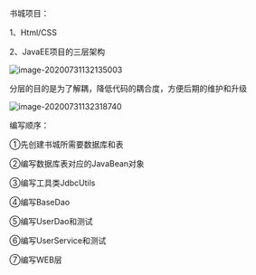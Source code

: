 书城项目：

1、Html/CSS

2、JavaEE项目的三层架构

![image-20200731132135003](C:\Users\11437\AppData\Roaming\Typora\typora-user-images\image-20200731132135003.png)

分层的目的是为了解耦，降低代码的耦合度，方便后期的维护和升级

![image-20200731132318740](C:\Users\11437\AppData\Roaming\Typora\typora-user-images\image-20200731132318740.png)

编写顺序：

①先创建书城所需要数据库和表

②编写数据库表对应的JavaBean对象

③编写工具类JdbcUtils

④编写BaseDao

⑤编写UserDao和测试

⑥编写UserService和测试

⑦编写WEB层

